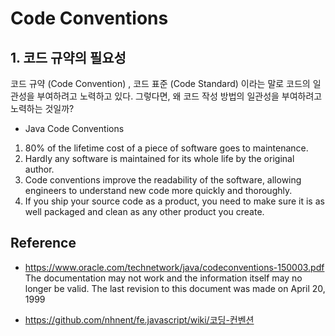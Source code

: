 # Code Conventions

## 1. 코드 규약의 필요성
코드 규약 (Code Convention) , 코드 표준 (Code Standard) 이라는 말로 코드의 일관성을 부여하려고 노력하고 있다.
그렇다면, 왜 코드 작성 방법의 일관성을 부여하려고 노력하는 것일까?

* Java Code Conventions
1. 80% of the lifetime cost of a piece of software goes to maintenance.  
2. Hardly any software is maintained for its whole life by the original author.
3. Code conventions improve the readability of the software, allowing engineers to understand new code more quickly and thoroughly.
4. If you ship your source code as a product, you need to make sure it is as well packaged and clean as any other product you create.

## Reference
* https://www.oracle.com/technetwork/java/codeconventions-150003.pdf 
  The documentation may not work and the information itself may no longer be valid. 
  The last revision to this document was made on April 20, 1999          
  
* https://github.com/nhnent/fe.javascript/wiki/코딩-컨벤션
